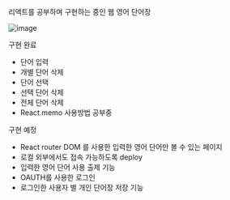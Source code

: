 리액트를 공부하며 구현하는 중인 웹 영어 단어장

![image](https://user-images.githubusercontent.com/84854577/153035883-503024e7-f6b8-44e5-85bb-8961384b308b.png)

구현 완료
- 단어 입력
- 개별 단어 삭제
- 단어 선택
- 선택 단어 삭제
- 전체 단어 삭제
- React.memo 사용방법 공부중

구현 예정
- React router DOM 를 사용한 입력한 영어 단어만 볼 수 있는 페이지
- 로컬 외부에서도 접속 가능하도록 deploy
- 입력한 영어 단어 사용 출제 기능
- OAUTH를 사용한 로그인
- 로그인한 사용자 별 개인 단어장 저장 기능
